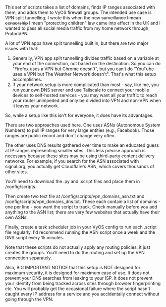 This set of scripts takes a list of domains, finds IP ranges associated with them, and adds them to VyOS firewall groups. The intended use case is VPN split tunnelling; I wrote this when the new ~~surveillance~~ ~~I mean censorship~~ I mean "protecting children" law came into effect in the UK and I wanted to pass all social media traffic from my home network through ProtonVPN.

A lot of VPN apps have split tunnelling built in, but there are two major issues with that:
1. Generally, VPN app split tunnelling divides traffic based on a variable at your end of the connection, not based on the destination. So you can do "Firefox uses a VPN but Chrome doesn't", but you can't do "YouTube uses a VPN but The Weather Network doesn't". That's what this setup accomplishes.
2. If your network setup is more complicated than most - say, like me, you run your own DNS server and use Tailscale to connect your mobile devices to self-hosted services - you may want all your traffic to reach your router unimpeded and only be divided into VPN and non-VPN when it leaves your network.

So, while a setup like this isn't for everyone, it does have its advantages.

There are two approaches used here. One uses ASNs (Autonomous System Numbers) to pull IP ranges for very large entities (e.g., Facebook). Those ranges are public record and don't change very often.

The other uses DNS results gathered over time to make an educated guess at IP ranges representing smaller sites. This less precise approach is necessary because these sites may be using third-party content delivery networks. For example, if you search for the ASN associated with signal.org, you actually get Cloudflare's ASN, which covers thousands of other sites.

You'll need to download the .py and .script files and place them in /config/scripts.

Then create two text file at /config/scripts/vpn_domains_asn.txt and /config/scripts/vpn_domains_dns.txt. These each contain a list of domains - one per line - you want the script to track. Check manually before you add anything to the ASN list; there are very few websites that actually have their own ASNs.

Finally, create a task scheduler job in your VyOS config to run each .script file regularly. I'd recommend running the ASN script once a week and the DNS script every 15 minutes.

Note that these scripts do not actually apply any routing policies, it just creates the groups. You'll need to do the routing and set up the VPN connection separately.

Also, BIG IMPORTANT NOTICE that this setup is NOT designed for maximum security, it is designed for maximum ease of use. It does not prevent your DNS searches from leaking to your ISP. It does not prevent your identity from being tracked across sites through browser fingerprinting etc. You will probably get the occasional failure where the script hasn't caught every IP address for a service and you accidentally connect without going through the VPN. 
